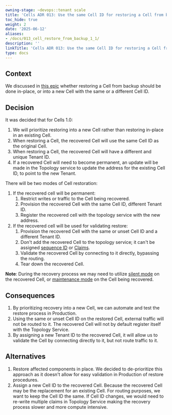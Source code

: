 ```yaml
---
owning-stage: ~devops::tenant scale
title: 'Cells ADR 013: Use the same Cell ID for restoring a Cell from backup'
toc_hide: true
weight: 2
date: '2025-06-12'
aliases:
- /docs/013_cell_restore_from_backup_1_1/
description: ''
linkTitle: 'Cells ADR 013: Use the same Cell ID for restoring a Cell from backup'
type: docs
---
```


## Context

We discussed in [this epic](https://gitlab.com/groups/gitlab-org/-/epics/16339#note_2305490260) whether restoring a Cell from backup should be done in-place, or into a new Cell with the same or a different Cell ID.

## Decision

It was decided that for Cells 1.0:

1. We will prioritize restoring into a new Cell rather than restoring in-place in an existing Cell.
1. When restoring a Cell, the recovered Cell will use the same Cell ID as the original Cell.
1. When restoring a Cell, the recovered Cell will have a different and unique Tenant ID.
1. If a recovered Cell will need to become permanent, an update will be made in the Topology service to update the address for the existing Cell ID, to point to the new Tenant.

There will be two modes of Cell restoration:

1. If the recovered cell will be permanent:
   1. Restrict writes or traffic to the Cell being recovered.
   1. Provision the recovered Cell with the same Cell ID, different Tenant ID.
   1. Register the recovered cell with the topology service with the new address.
1. If the recovered cell will be used for validating restore:
   1. Provision the recovered Cell with the same or unset Cell ID and a different Tenant ID.
   1. Don't add the recovered Cell to the topology service; it can't be assigned [sequence ID](../topology_service.md#sequence-service) or [Claims](../topology_service.md#claim-service).
   1. Validate the recovered Cell by connecting to it directly, bypassing the routing.
   1. Tear down the recovered Cell.

**Note**: During the recovery process we may need to utilize [silent mode](https://docs.gitlab.com/ee/administration/silent_mode/) on the recovered Cell, or [maintenance mode](https://docs.gitlab.com/ee/administration/maintenance_mode/) on the Cell being recovered.

## Consequences

1. By prioritizing recovery into a new Cell, we can automate and test the restore process in Production.
1. Using the same or unset Cell ID on the restored Cell, external traffic will not be routed to it. The recovered Cell will not by default register itself with the Topology Service.
1. By assigning a new Tenant ID to the recovered Cell, it will allow us to validate the Cell by connecting directly to it, but not route traffic to it.

## Alternatives

1. Restore affected components in place.
   We decided to de-prioritize this approach as it doesn't allow for easy validation in Production of restore procedures.
2. Assign a new Cell ID to the recovered Cell.
   Because the recovered Cell may be the replacement for an existing Cell. For routing purposes, we want to keep the Cell ID the same.
   If Cell ID changes, we would need to re-write multiple claims in Topology Service making the recovery process slower and more compute intensive.
